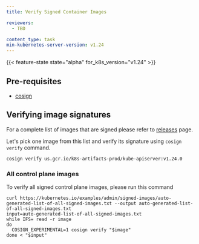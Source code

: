 ```yaml
---
title: Verify Signed Container Images

reviewers:
  - TBD

content_type: task
min-kubernetes-server-version: v1.24
---
```


<!-- overview -->

{{< feature-state state="alpha" for_k8s_version="v1.24" >}}
## Pre-requisites
- [cosign](https://docs.sigstore.dev/cosign/installation/)

## Verifying image signatures
For a complete list of images that are signed please refer to [releases](releases/download.md) page.

Let's pick one image from this list and verify its signature using `cosign verify` command.

```shell
cosign verify us.gcr.io/k8s-artifacts-prod/kube-apiserver:v1.24.0
```
### All control plane images

To verify all signed control plane images, please run this command

```shell
curl https://kubernetes.io/examples/admin/signed-images/auto-generated-list-of-all-signed-images.txt --output auto-generated-list-of-all-signed-images.txt
input=auto-generated-list-of-all-signed-images.txt
while IFS= read -r image
do
  COSIGN_EXPERIMENTAL=1 cosign verify "$image"
done < "$input"
```

